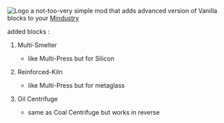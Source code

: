 ![Logo](githubsite/)
a not-too-very simple mod that adds advanced version of Vanilla blocks to your [Mindustry](https://mindustrygame.github.io/)

added blocks :
1. Multi-Smelter
    - like Multi-Press but for Silicon

2. Reinforced-Kiln
    - like Multi-Press but for  metaglass
  
3. Oil Centrifuge
    - same as Coal Centrifuge but works in reverse
